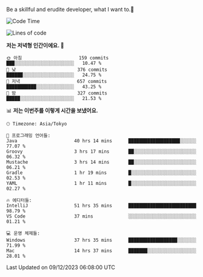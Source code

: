 Be a skillful and erudite developer, what I want to.👶

<!--START_SECTION:waka-->
![Code Time](http://img.shields.io/badge/Code%20Time-328%20hrs%2038%20mins-blue)

![Lines of code](https://img.shields.io/badge/%EC%A0%80%EB%8A%94%20%EC%97%AC%ED%83%9C%EA%B9%8C%EC%A7%80%20-744.5%20thousand%20%EC%A4%84%EC%9D%98%20%EC%BD%94%EB%93%9C%EB%A5%BC%20%EC%9E%91%EC%84%B1%ED%96%88%EC%96%B4%EC%9A%94.-blue)

**저는 저녁형 인간이에요. 🦉** 

```text
🌞 아침                     159 commits         ███░░░░░░░░░░░░░░░░░░░░░░   10.47 % 
🌆 낮　                     376 commits         ██████░░░░░░░░░░░░░░░░░░░   24.75 % 
🌃 저녁                     657 commits         ███████████░░░░░░░░░░░░░░   43.25 % 
🌙 밤　                     327 commits         █████░░░░░░░░░░░░░░░░░░░░   21.53 % 
```


📊 **저는 이번주를 이렇게 시간을 보냈어요.** 

```text
🕑︎ Timezone: Asia/Tokyo

💬 프로그래밍 언어들: 
Java                     40 hrs 14 mins      ███████████████████░░░░░░   77.07 % 
Groovy                   3 hrs 17 mins       ██░░░░░░░░░░░░░░░░░░░░░░░   06.32 % 
Mustache                 3 hrs 14 mins       ██░░░░░░░░░░░░░░░░░░░░░░░   06.21 % 
Gradle                   1 hr 19 mins        █░░░░░░░░░░░░░░░░░░░░░░░░   02.53 % 
YAML                     1 hr 11 mins        █░░░░░░░░░░░░░░░░░░░░░░░░   02.27 % 

🔥 에디터들: 
IntelliJ                 51 hrs 35 mins      █████████████████████████   98.79 % 
VS Code                  37 mins             ░░░░░░░░░░░░░░░░░░░░░░░░░   01.21 % 

💻 운영 체제들: 
Windows                  37 hrs 35 mins      ██████████████████░░░░░░░   71.99 % 
Mac                      14 hrs 37 mins      ███████░░░░░░░░░░░░░░░░░░   28.01 % 
```


 Last Updated on 09/12/2023 06:08:00 UTC
<!--END_SECTION:waka-->
